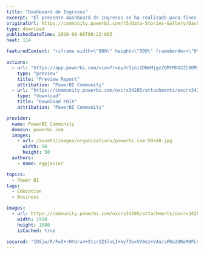 ```yaml
---
title: "Dashboard de Ingresos"
excerpt: "El presente dashboard de Ingresos se ha realizado para fines educativos con datos ficticios. Puedes ver los tutoriales y descargar los recursos para"
originalUrl: https://community.powerbi.com/t5/Data-Stories-Gallery/Dashboard-de-Ingresos/m-p/1276635
type: download
publishedDateTime: 2020-08-06T00:22:00Z
heat: 114

featuredContent: "<iframe width=\"800\" height=\"500\" frameborder=\"0\" src=\"https://app.powerbi.com/view?r=eyJrIjoiZDNmMjgzZGMtMDU2ZC00MjcyLTk2MTQtZGQ5NDY2YmY1MjU3IiwidCI6Ijc5NzhlNjM0LTRlMTctNDVkZi1iOWEyLWY3NGRjOGY3YzA5ZCJ9\"></iframe>"

actions:
  - url: "https://app.powerbi.com/view?r=eyJrIjoiZDNmMjgzZGMtMDU2ZC00MjcyLTk2MTQtZGQ5NDY2YmY1MjU3IiwidCI6Ijc5NzhlNjM0LTRlMTctNDVkZi1iOWEyLWY3NGRjOGY3YzA5ZCJ9"
    type: "preview"
    title: "Preview Report"
    attribution: "PowerBI Community"
  - url: "https://community.powerbi.com/oxcrx34285/attachments/oxcrx34285/DataStoriesGallery/4431/1/Dashboard%20Superefi.pbix"
    type: "download"
    title: "Download PBIX"
    attribution: "PowerBI Community"

provider:
  name: PowerBI Community
  domain: powerbi.com
  images:
    - url: /assets/images/organizations/powerbi.com-50x50.jpg
      width: 50
      height: 50
  authors:
    - name: egpjavier

topics:
  - Power BI
tags:
  - Education
  - Business

images:
  - url: https://community.powerbi.com/oxcrx34285/attachments/oxcrx34285/DataStoriesGallery/4431/2/Fondo.png
    width: 1920
    height: 1080
    isCached: true

secured: "IO5jw/R/FwI+rHYUra4+Stzr2ZSlnLI+ky73bxVV0e1+V4n/aFRo2OReM0FLVTs3NnhPArAsMVQmMoNQ1aAtHkAX9lm+bWeFObZEB8DuInVSG2TuYx4uuC65vmhSKNHSRvAFik0qPzqVdiX8CzJZVPLk9LNweh6sDoEvF26g8MVGur5Qpjm0+4/9s1414Bzc/5z/xtrg8ScO1IYs9bq4JZ1wjjm8sj31BjMG4RCaA443l7oQBb6GdBoD1oPzSn139Y+rmLXWYSKGKfU1eyLmtuQl/PjWLzWSsdJINIgIs/bbwKlefsH2dfHrRCQJ4eToRpjwqa6AIAOHOoRVUlEjCcsq1F3YGV9kHjfOo4q3xRO0yi+GlLAaJlEcppnjX5nWpBlrHuW0KtCkEuSezR40hL2D5jYhVercZ/w18gq/toMVwKk8RETrh8kfP8giu2kD;Qm6rPFUQXl79SMyjShAIBA=="
---
```


